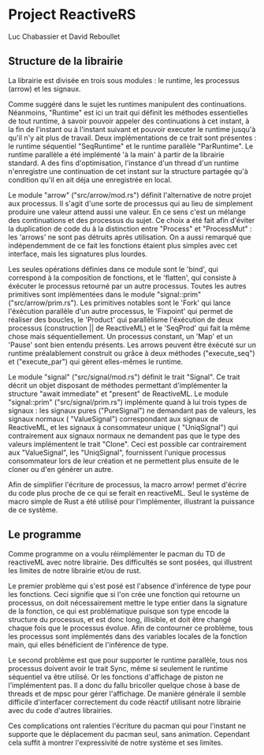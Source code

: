 
# Project ReactiveRS

Luc Chabassier et David Reboullet

## Structure de la librairie

La librairie est divisée en trois sous modules : le runtime, les processus (arrow) et les signaux.

Comme suggéré dans le sujet les runtimes manipulent des continuations. Néanmoins, "Runtime" est
ici un trait qui définit les méthodes essentielles de tout runtime, à savoir pouvoir appeler des
continuations à cet instant, à la fin de l'instant ou à l'instant suivant et pouvoir executer le
runtime jusqu'à qu'il n'y ait plus de travail. Deux implémentations de ce trait sont présentes :
le runtime séquentiel "SeqRuntime" et le runtime parallèle "ParRuntime". Le runtime parallèle a
été implémenté 'à la main' à partir de la librairie standard. A des fins d'optimisation,
l'instance d'un thread d'un runtime n'enregistre une continuation de cet instant sur la structure
partagée qu'à condition qu'il en ait déja une enregistrée en local.

Le module "arrow" ("src/arrow/mod.rs") définit l'alternative de notre projet aux processus. Il
s'agit d'une sorte de processus qui au lieu de simplement produire une valeur attend aussi une
valeur. En ce sens c'est un mélange des continuations et des processus du sujet. Ce choix a été
fait afin d'éviter la duplication de code du à la distinction entre "Process" et "ProcessMut" :
les 'arrows' ne sont pas détruits après utilisation. On a aussi remarqué que indépendemment de
ce fait les fonctions étaient plus simples avec cet interface, mais les signatures plus lourdes.

Les seules opérations définies dans ce module sont le 'bind', qui correspond à la composition de
fonctions, et le 'flatten', qui consiste à éxécuter le processus retourné par un autre processus.
Toutes les autres primitives sont implémentées dans le module "signal::prim"
("src/arrow/prim.rs"). Les primitives notables sont le 'Fork' qui lance l'éxécution
parallèle d'un autre processus, le 'Fixpoint' qui permet de réaliser des boucles, le 'Product' qui
parallèlisme l'éxécution de deux processus (construction || de ReactiveML) et le 'SeqProd' qui
fait la même chose mais séquentiellement. Un processus constant, un 'Map' et un 'Pause' sont
bien entendu présents. Les arrows peuvent être éxécuté sur un runtime préalablement construit ou
grâce à deux méthodes ("execute_seq") et ("execute_par") qui gèrent elles-mêmes le runtime.

Le module "signal" ("src/signal/mod.rs") définit le trait "Signal". Ce trait décrit un objet
disposant de méthodes permettant d'implémenter la structure "await immediate" et "present" de
ReactiveML. Le module "signal::prim" ("src/signal/prim.rs") implémente quand à lui trois types de
signaux : les signaux pures ("PureSignal") ne demandant pas de valeurs, les signaux normaux (
"ValueSignal") correspondant aux signaux de ReactiveML, et les signaux à consommateur unique (
"UniqSignal") qui contrairement aux signaux normaux ne demandent pas que le type des valeurs
implémentent le trait "Clone". Ceci est possible car contrairement aux "ValueSignal", les
"UniqSignal", fournissent l'unique processus consommateur lors de leur création et ne permettent
plus ensuite de le cloner ou d'en générer un autre.

Afin de simplifier l'écriture de processus, la macro arrow! permet d'écrire du code plus proche
de ce qui se ferait en reactiveML. Seul le système de macro simple de Rust a été utilisé pour
l'implémenter, illustrant la puissance de ce système.

## Le programme

Comme programme on a voulu réimplémenter le pacman du TD de reactiveML avec notre librairie. Des
difficultés se sont posées, qui illustrent les limites de notre librairie et/ou de rust.

Le premier problème qui s'est posé est l'absence d'inférence de type pour les fonctions. Ceci
signifie que si l'on crée une fonction qui retourne un processus, on doit nécessairement mettre le
type entier dans la signature de la fonction, ce qui est problématique puisque son type encode
la structure du processus, et est donc long, illisible, et doit être changé chaque fois que le
processus évolue. Afin de contourner ce problème, tous les processus sont implémentés dans des
variables locales de la fonction main, qui elles bénéficient de l'inférence de type.

Le second problème est que pour supporter le runtime parallèle, tous nos processus doivent avoir
le trait Sync, même si seulement le runtime séquentiel va être utilisé. Or les fonctions
d'affichage de piston ne l'implémentent pas. Il a donc du fallu bricoller quelque chose à base de
threads et de mpsc pour gérer l'affichage. De manière générale il semble difficile d'interfacer
correctement du code réactif utilisant notre librairie avec du code d'autres librairies.

Ces complications ont ralenties l'écriture du pacman qui pour l'instant ne supporte que le
déplacement du pacman seul, sans animation. Cependant cela suffit à montrer l'expressivité de notre
système et ses limites.

